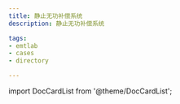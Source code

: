 ```yaml
---
title: 静止无功补偿系统
description: 静止无功补偿系统

tags:
- emtlab
- cases
- directory

---
```


import DocCardList from '@theme/DocCardList';

<DocCardList />